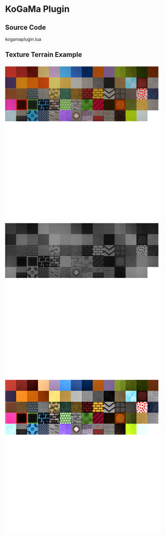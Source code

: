 # KoGaMa Plugin
## Source Code

kogamaplugin.lua

## Texture Terrain Example

![](Atlas-sharedassets0.assets-344.png "Texture")
![](Atlas-sharedassets0.assets2-344.png "Texture")
![](Atlas-sharedassets0.assets3-344.png "Texture")
